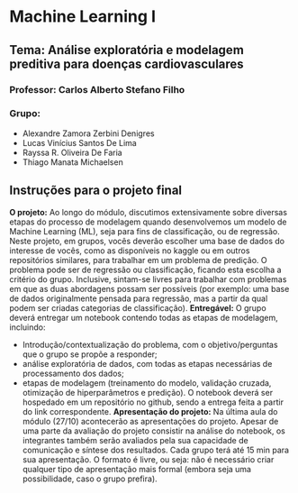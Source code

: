 # Machine Learning I
## Tema: Análise exploratória e modelagem preditiva para doenças cardiovasculares

### Professor: Carlos Alberto Stefano Filho

### Grupo:

- Alexandre Zamora Zerbini Denigres
- Lucas Vinícius Santos De Lima
- Rayssa R. Oliveira De Faria
- Thiago Manata Michaelsen

## Instruções para o projeto final

**O projeto:** Ao longo do módulo, discutimos extensivamente sobre diversas etapas do processo de modelagem quando desenvolvemos um modelo de Machine Learning (ML), seja para fins de classificação, ou de regressão. Neste projeto, em grupos, vocês deverão escolher uma base de dados do interesse de vocês, como as disponíveis no kaggle ou em outros repositórios similares, para trabalhar em um problema de predição. O problema pode ser de regressão ou classificação, ficando esta escolha a critério do grupo. Inclusive, sintam-se livres para trabalhar com problemas em que as duas abordagens possam ser possíveis (por exemplo: uma base de dados originalmente pensada para regressão, mas a partir da qual podem ser criadas categorias de classificação).
**Entregável:** O grupo deverá entregar um notebook contendo todas as etapas de modelagem, incluindo:
- Introdução/contextualização do problema, com o objetivo/perguntas que o grupo se propõe a responder;
- análise exploratória de dados, com todas as etapas necessárias de processamento dos dados;
- etapas de modelagem (treinamento do modelo, validação cruzada, otimização de hiperparâmetros e predição).
O notebook deverá ser hospedado em um repositório no github, sendo a entrega feita a partir do link correspondente.
**Apresentação do projeto:** Na última aula do módulo (27/10) acontecerão as apresentações do projeto. Apesar de uma parte da avaliação do projeto consistir na análise do notebook, os integrantes também serão avaliados pela sua capacidade de comunicação e síntese dos resultados. Cada grupo terá até 15 min para sua apresentação. O formato é livre, ou seja: não é necessário criar qualquer tipo de apresentação mais formal (embora seja uma possibilidade, caso o grupo prefira).
